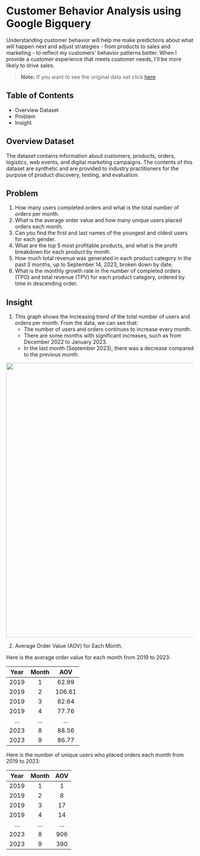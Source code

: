 # Customer Behavior Analysis using Google Bigquery
Understanding customer behavior will help me make predictions about what will happen next and adjust strategies - from products to sales and marketing - to reflect my customers' behavior patterns better. When I provide a customer experience that meets customer needs, I'll be more likely to drive sales.
> **Note:** If you want to see the original data set click [here](https://console.cloud.google.com/bigquery?ws=!1m4!1m3!3m2!1sbigquery-public-data!2sthelook_ecommerce)

## Table of Contents
* Overview Dataset
* Problem
* Insight
## Overview Dataset
The dataset contains information about customers, products, orders, logistics, web events, and digital marketing campaigns. The contents of this dataset are synthetic and are provided to industry practitioners for the purpose of product discovery, testing, and evaluation.
## Problem
1. How many users completed orders and what is the total number of orders per month.
2. What is the average order value and how many unique users placed orders each month.
3. Can you find the first and last names of the youngest and oldest users for each gender.
4. What are the top 5 most profitable products, and what is the profit breakdown for each product by month.
5. How much total revenue was generated in each product category in the past 3 months, up to September 14, 2023, broken down by date.
6. What is the monthly growth rate in the number of completed orders (TPO) and total revenue (TPV) for each product category, ordered by time in descending order.
## Insight
1. This graph shows the increasing trend of the total number of users and orders per month. From the data, we can see that:
    - The number of users and orders continues to increase every month.
    - There are some months with significant increases, such as from December 2022 to January 2023.
    - In the last month (September 2023), there was a decrease compared to the previous month.

<p align="center">
  <img width="738" src="https://github.com/user-attachments/assets/fd19a1b3-3d0e-4027-b9b8-3044e46ca0f1">
</p>

2. Average Order Value (AOV) for Each Month.

Here is the average order value for each month from 2019 to 2023:

| Year | Month | AOV |
| :-----------------: | :-----------------: | :-------------------: | 
|2019| 1  | 62.99 |
|2019| 2  | 106.61 |
|2019| 3  | 82.64 |
|2019| 4  | 77.76 |
|...| ...  | ... |
|2023| 8  | 88.56 |
|2023| 9  | 86.77 |

Here is the number of unique users who placed orders each month from 2019 to 2023:

| Year | Month | AOV |
| :-----------------: | :-----------------: | :-------------------: | 
|2019| 1  | 1 |
|2019| 2  | 8 |
|2019| 3  | 17 |
|2019| 4  | 14 |
|...| ... | ... |
|2023| 8  | 906 |
|2023| 9  | 390 |

